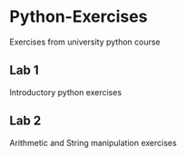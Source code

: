 # Python-Exercises
Exercises from university python course

## Lab 1
Introductory python exercises

## Lab 2
Arithmetic and String manipulation exercises
